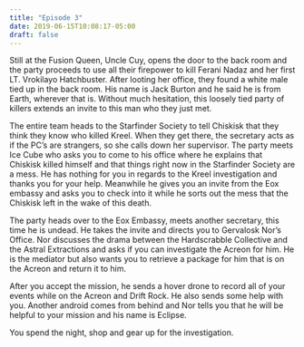 ```yaml
---
title: "Episode 3"
date: 2019-06-15T10:08:17-05:00
draft: false
---
```


Still at the Fusion Queen, Uncle Cuy, opens the door to the back room and the party proceeds to use all their firepower to kill Ferani Nadaz and her first LT. Vrokilayo Hatchbuster.  After looting her office, they found a white male tied up in the back room.  His name is Jack Burton and he said he is from Earth, wherever that is.  Without much hesitation, this loosely tied party of killers extends an invite to this man who they just met.

The entire team heads to the Starfinder Society to tell Chiskisk that they think they know who killed Kreel.  When they get there, the secretary acts as if the PC’s are strangers, so she calls down her supervisor.  The party meets Ice Cube who asks you to come to his office where he explains that Chiskisk killed himself and that things right now in the Starfinder Society are a mess.  He has nothing for you in regards to the Kreel investigation and thanks you for your help.  Meanwhile he gives you an invite from the Eox embassy and asks you to check into it while he sorts out the mess that the Chiskisk left in the wake of this death.

The party heads over to the Eox Embassy, meets another secretary, this time he is undead.  He takes the invite and directs you to Gervalosk Nor’s Office.  Nor discusses the drama between the Hardscrabble Collective and the Astral Extractions and asks if you can investigate the Acreon for him.  He is the mediator but also wants you to retrieve a package for him that is on the Acreon and return it to him.

After you accept the mission, he sends a hover drone to record all of your events while on the Acreon and Drift Rock.  He also sends some help with you.  Another android comes from behind and Nor tells you that he will be helpful to your mission and his name is Eclipse.

You spend the night, shop and gear up for the investigation.
